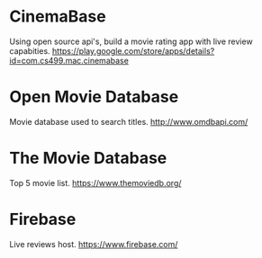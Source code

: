 # CinemaBase
Using open source api's, build a movie rating app with live review capabities.
https://play.google.com/store/apps/details?id=com.cs499.mac.cinemabase
# Open Movie Database
Movie database used to search titles.
http://www.omdbapi.com/
# The Movie Database
Top 5 movie list.
https://www.themoviedb.org/
# Firebase
Live reviews host.
https://www.firebase.com/
